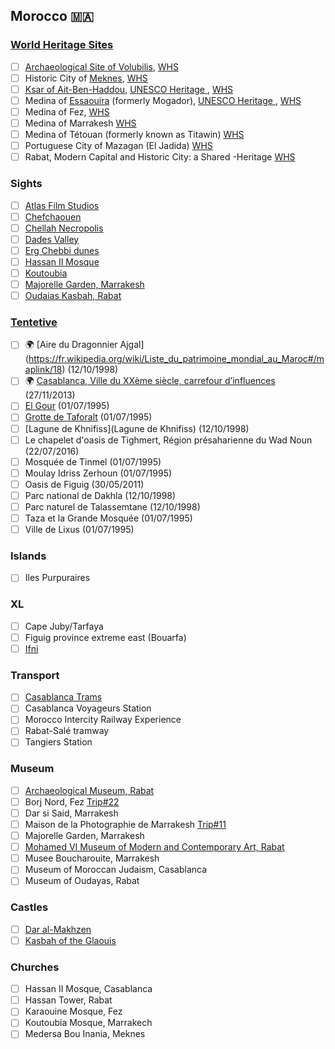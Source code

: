 ## Morocco 🇲🇦
### [World Heritage Sites](http://www.worldheritagesite.org/country/Morocco)
- [ ] [Archaeological Site of Volubilis](https://en.wikipedia.org/wiki/Volubilis), [WHS](http://www.worldheritagesite.org/list/Volubilis)
- [ ] Historic City of [Meknes](https://en.wikipedia.org/wiki/Meknes), [WHS](http://www.worldheritagesite.org/list/Meknes)
- [ ] [Ksar of Ait-Ben-Haddou](https://en.wikipedia.org/wiki/A%C3%AFt_Benhaddou), [UNESCO Heritage ](http://whc.unesco.org/en/list/444), [WHS](http://www.worldheritagesite.org/list/Ksar+of+A%C3%AFt+Ben+Haddou)
- [ ] Medina of [Essaouira](https://en.wikipedia.org/wiki/Essaouira) (formerly Mogador), [UNESCO Heritage ](http://whc.unesco.org/en/list/753), [WHS](http://www.worldheritagesite.org/list/Medina+of+Essaouira)
- [ ] Medina of Fez, [WHS](http://www.worldheritagesite.org/list/Medina+of+Fez)
- [ ] Medina of Marrakesh [WHS](http://www.worldheritagesite.org/list/Medina+of+Marrakesh)
- [ ] Medina of Tétouan (formerly known as Titawin) [WHS](http://www.worldheritagesite.org/list/Medina+of+T%C3%A9touan)
- [ ] Portuguese City of Mazagan (El Jadida) [WHS](http://www.worldheritagesite.org/list/Mazagan)
- [ ] Rabat, Modern Capital and Historic City: a Shared -Heritage [WHS](http://www.worldheritagesite.org/list/Rabat)

### Sights
- [ ] [Atlas Film Studios](https://en.wikipedia.org/wiki/Atlas_Corporation_Studios)
- [ ] [Chefchaouen](https://en.wikipedia.org/wiki/Chefchaouen)
- [ ] [Chellah Necropolis](https://en.wikipedia.org/wiki/Chellah)
- [ ] [Dades Valley](https://en.wikipedia.org/wiki/Dad%C3%A8s_Gorges)
- [ ] [Erg Chebbi dunes](https://en.wikipedia.org/wiki/Erg_Chebbi)
- [ ] [Hassan II Mosque](https://en.wikipedia.org/wiki/Hassan_II_Mosque)
- [ ] [Koutoubia](https://en.wikipedia.org/wiki/Koutoubia_Mosque)
- [ ] [Majorelle Garden, Marrakesh](https://en.wikipedia.org/wiki/Majorelle_Garden)
- [ ] [Oudaias Kasbah, Rabat](https://en.wikipedia.org/wiki/Kasbah_of_the_Udayas)

### [Tentetive](http://whc.unesco.org/en/tentativelists/state=ma)
- [ ] :earth_africa: [Aire du Dragonnier Ajgal] (https://fr.wikipedia.org/wiki/Liste_du_patrimoine_mondial_au_Maroc#/maplink/18) (12/10/1998)
- [ ] :earth_africa: [Casablanca, Ville du XXème siècle, carrefour d’influences](https://fr.wikipedia.org/wiki/Liste_du_patrimoine_mondial_au_Maroc#/maplink/10) (27/11/2013)
- [ ] [El Gour](https://de.wikipedia.org/wiki/El_Gour) (01/07/1995)
- [ ] [Grotte de Taforalt](https://de.wikipedia.org/wiki/Grotte_des_Pigeons) (01/07/1995)
- [ ] [Lagune de Khnifiss](Lagune de Khnifiss) (12/10/1998)
- [ ] Le chapelet d'oasis de Tighmert, Région présaharienne du Wad Noun (22/07/2016)
- [ ] Mosquée de Tinmel (01/07/1995)
- [ ] Moulay Idriss Zerhoun (01/07/1995)
- [ ] Oasis de Figuig (30/05/2011)
- [ ] Parc national de Dakhla (12/10/1998)
- [ ] Parc naturel de Talassemtane (12/10/1998)
- [ ] Taza et la Grande Mosquée (01/07/1995)
- [ ] Ville de Lixus (01/07/1995)

### Islands
- [ ] Iles Purpuraires

### XL
- [ ] Cape Juby/Tarfaya
- [ ] Figuig province extreme east (Bouarfa)
- [ ] [Ifni](https://en.wikipedia.org/wiki/Ifni)

### Transport
- [ ] [Casablanca Trams](https://en.wikipedia.org/wiki/Casablanca_Tramway)
- [ ] Casablanca Voyageurs Station
- [ ] Morocco Intercity Railway Experience
- [ ] Rabat-Salé tramway
- [ ] Tangiers Station

### Museum
- [ ] [Archaeological Museum, Rabat](https://en.wikipedia.org/wiki/Rabat_Archaeological_Museum)
- [ ] Borj Nord, Fez [Trip#22](https://www.tripadvisor.com/Attraction_Review-g293733-d6728339-Reviews-Borj_Nord-Fes_Fes_Boulemane_Region.html)
- [ ] Dar si Said, Marrakesh
- [ ] Maison de la Photographie de Marrakesh [Trip#11](https://www.tripadvisor.com/Attraction_Review-g293734-d1675171-Reviews-Photography_Museum_of_Marrakech-Marrakech_Marrakech_Tensift_El_Haouz_Region.html)
- [ ] Majorelle Garden, Marrakesh
- [ ] [Mohamed VI Museum of Modern and Contemporary Art, Rabat](https://en.wikipedia.org/wiki/Mohammed_VI_Museum_of_Modern_and_Contemporary_Art)
- [ ] Musee Boucharouite, Marrakesh
- [ ] Museum of Moroccan Judaism, Casablanca
- [ ] Museum of Oudayas, Rabat

### Castles
- [ ] [Dar al-Makhzen](https://en.wikipedia.org/wiki/Dar_al-Makhzen_(Rabat))
- [ ] [Kasbah of the Glaouis](https://en.wikipedia.org/wiki/Telouet_Kasbah)

### Churches
- [ ] Hassan II Mosque, Casablanca
- [ ] Hassan Tower, Rabat
- [ ] Karaouine Mosque, Fez
- [ ] Koutoubia Mosque, Marrakech
- [ ] Medersa Bou Inania, Meknes
